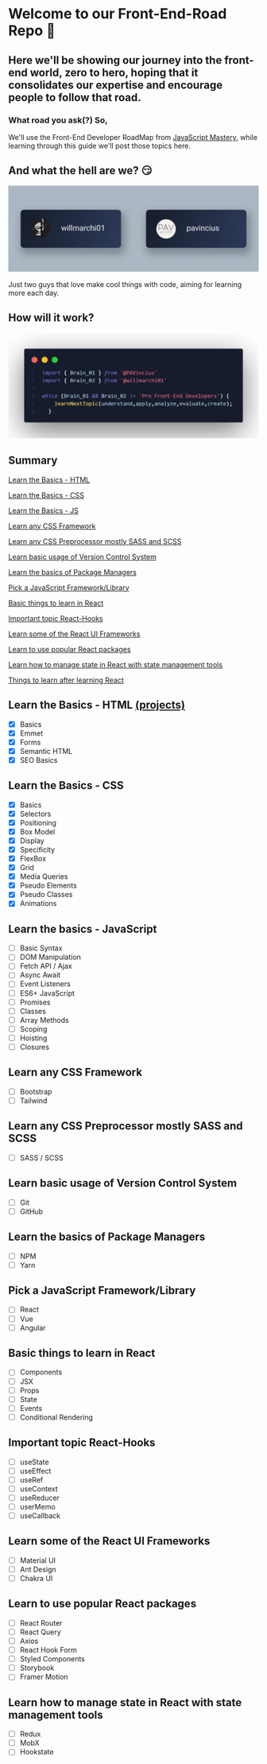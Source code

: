 # Welcome to our Front-End-Road Repo 🎉

## Here we'll be showing our journey into the front-end world, zero to hero, hoping that it consolidates our expertise and encourage people to follow that road.

### What road you ask(?) So,

We'll use the Front-End Developer RoadMap from  [JavaScript Mastery](https://taplink.cc/javascriptmastery), while learning through this guide we'll post those topics here.

## And what the hell are we? 😏

![profiles](https://github.com/PAVincius/Front-End-Road/blob/main/img/profiles.png)

Just two guys that love make cool things with code, aiming for learning more each day.

## How will it work?

![profiles](https://github.com/PAVincius/Front-End-Road/blob/main/img/process.png)

## Summary

[Learn the Basics - HTML](#Learn-the-Basics-HTML)

[Learn the Basics - CSS](#Learn-the-Basics-CSS)

[Learn the Basics - JS](#Learn-the-Basics-JS)

[Learn any CSS Framework](#Learn-any-CSS-Framework)

[Learn any CSS Preprocessor mostly SASS and SCSS](#Learn-any-CSS-Preprocessor-mostly-SASS-and-SCSS)

[Learn basic usage of Version Control System](#Learn-basic-usage-of-Version-Control-System)

[Learn the basics of Package Managers](#Learn-the-basics-of-Package-Managers)

[Pick a JavaScript Framework/Library](#Pick-a-JavaScript-Framework/Library)

[Basic things to learn in React](#Basic-things-to-learn-in-React)

[Important topic React-Hooks](#Important-topic-React-Hooks)

[Learn some of the React UI Frameworks](#Learn-some-of-the-React-UI-Frameworks)

[Learn to use popular React packages](#Learn-to-use-popular-React-packages)

[Learn how to manage state in React with state management tools](#Learn-how-to-manage-state-in-React-with-state-management-tools)

[Things to learn after learning React](#Things-to-learn-after-learning-React)


## Learn the Basics - HTML [(projects)](/tree/main/Projects/HTML)

- [x] Basics
- [X] Emmet
- [X] Forms 
- [X] Semantic HTML
- [X] SEO Basics

## Learn the Basics - CSS

- [x] Basics
- [x] Selectors
- [x] Positioning
- [x] Box Model
- [x] Display
- [x] Specificity
- [x] FlexBox
- [x] Grid
- [x] Media Queries
- [x] Pseudo Elements
- [x] Pseudo Classes
- [x] Animations

## Learn the basics - JavaScript

- [ ] Basic Syntax
- [ ] DOM Manipulation
- [ ] Fetch API / Ajax
- [ ] Async Await
- [ ] Event Listeners
- [ ] ES6+ JavaScript
- [ ] Promises
- [ ] Classes
- [ ] Array Methods
- [ ] Scoping
- [ ] Hoisting
- [ ] Closures

## Learn any CSS Framework

- [ ] Bootstrap
- [ ] Tailwind

## Learn any CSS Preprocessor mostly SASS and SCSS

- [ ] SASS / SCSS

## Learn basic usage of Version Control System

- [ ] Git
- [ ] GitHub

## Learn the basics of Package Managers
- [ ] NPM
- [ ] Yarn

## Pick a JavaScript Framework/Library

- [ ] React
- [ ] Vue
- [ ] Angular

## Basic things to learn in React

- [ ] Components
- [ ] JSX
- [ ] Props
- [ ] State
- [ ] Events
- [ ] Conditional Rendering

## Important topic React-Hooks

- [ ] useState
- [ ] useEffect
- [ ] useRef
- [ ] useContext
- [ ] useReducer
- [ ] userMemo
- [ ] useCallback

## Learn some of the React UI Frameworks

- [ ] Material UI
- [ ] Ant Design
- [ ] Chakra UI

## Learn to use popular React packages

- [ ] React Router
- [ ] React Query
- [ ] Axios
- [ ] React Hook Form
- [ ] Styled Components
- [ ] Storybook
- [ ] Framer Motion

## Learn how to manage state in React with state management tools

- [ ] Redux
- [ ] MobX
- [ ] Hookstate
